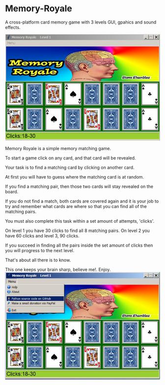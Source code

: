 # Memory-Royale
A cross-platform card memory game with 3 levels GUI, gpahics and sound effects.

![Alt Text](https://github.com/Steve-Shambles/Memory-Royale/blob/main/screenshot-memory_royale_1.png)

Memory Royale is a simple memory matching game.

To start a game click on any card, and that card will be revealed.

Your task is to find a matching card by clicking on another card.

At first you will have to guess where the matching card is at random.

If you find a matching pair, then those two cards will stay revealed on the board.

If you do not find a match, both cards are covered again and it is your job to try and remember what cards are where so that you can find all of the matching pairs.

You must also complete this task within a set amount of attempts, 'clicks'.

On level 1 you have 30 clicks to find all 8 matching pairs.
On level 2 you have 60 clicks and level 3, 90 clicks.

If you succeed in finding all the pairs inside the set amount of clicks then you will progress to the next level.

That's about all there is to know.

This one keeps your brain sharp, believe me!.
Enjoy.
![Alt Text](https://github.com/Steve-Shambles/Memory-Royale/blob/main/screenshot_memory_royale_2.png)

